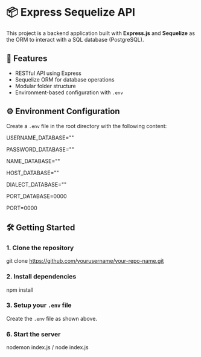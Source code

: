 # 📦 Express Sequelize API

This project is a backend application built with **Express.js** and **Sequelize** as the ORM to interact with a SQL database (PostgreSQL).

## 🚀 Features

- RESTful API using Express
- Sequelize ORM for database operations
- Modular folder structure
- Environment-based configuration with `.env`

## ⚙️ Environment Configuration

Create a `.env` file in the root directory with the following content:

USERNAME_DATABASE=""

PASSWORD_DATABASE=""

NAME_DATABASE=""

HOST_DATABASE=""

DIALECT_DATABASE=""

PORT_DATABASE=0000

PORT=0000

## 🛠️ Getting Started

### 1. Clone the repository

git clone https://github.com/yourusername/your-repo-name.git

### 2. Install dependencies

npm install

### 3. Setup your `.env` file

Create the `.env` file as shown above.

### 6. Start the server

nodemon index.js / node index.js
